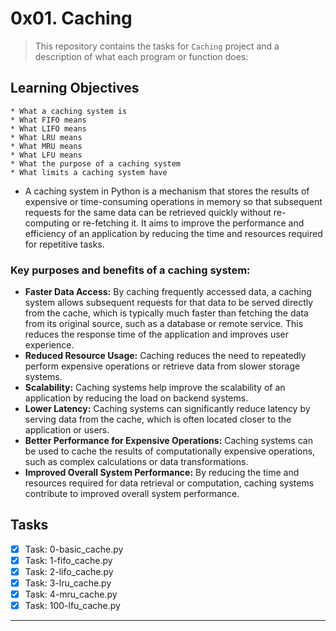 # 0x01. Caching

> This repository contains the tasks for `Caching` project and a description of what each program or function does:


## Learning Objectives

	* What a caching system is
	* What FIFO means
	* What LIFO means
	* What LRU means
	* What MRU means
	* What LFU means
	* What the purpose of a caching system
	* What limits a caching system have


* A caching system in Python is a mechanism that stores the results of expensive or time-consuming operations in memory so that subsequent requests for the same data can be retrieved quickly without re-computing or re-fetching it. It aims to improve the performance and efficiency of an application by reducing the time and resources required for repetitive tasks.

### Key purposes and benefits of a caching system:

- **Faster Data Access:** By caching frequently accessed data, a caching system allows subsequent requests for that data to be served directly from the cache, which is typically much faster than fetching the data from its original source, such as a database or remote service. This reduces the response time of the application and improves user experience.
- **Reduced Resource Usage:** Caching reduces the need to repeatedly perform expensive operations or retrieve data from slower storage systems. 
- **Scalability:** Caching systems help improve the scalability of an application by reducing the load on backend systems.
- **Lower Latency:** Caching systems can significantly reduce latency by serving data from the cache, which is often located closer to the application or users. 
- **Better Performance for Expensive Operations:** Caching systems can be used to cache the results of computationally expensive operations, such as complex calculations or data transformations.
- **Improved Overall System Performance:** By reducing the time and resources required for data retrieval or computation, caching systems contribute to improved overall system performance.


## Tasks

- [x] Task: 0-basic_cache.py
- [x] Task: 1-fifo_cache.py
- [x] Task: 2-lifo_cache.py
- [x] Task: 3-lru_cache.py
- [x] Task: 4-mru_cache.py
- [x] Task: 100-lfu_cache.py

___


